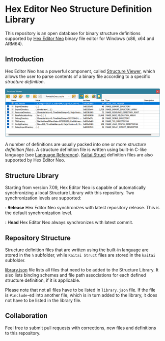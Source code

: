 # Hex Editor Neo Structure Definition Library

This repository is an open database for binary structure definitions supported by [Hex Editor Neo](https://www.hhdsoftware.com/hex-editor) binary file editor for Windows (x86, x64 and ARM64).

## Introduction

Hex Editor Neo has a powerful component, called [Structure Viewer](https://hhdsoftwaredocs.online/hex/definitive-guide/structure-viewer/overview.html), which allows the user to parse contents of a binary file according to a specific *structure definition*.

![Structure Viewer](img/Structure-Viewer-collapsed%401.75.png)

A number of definitions are usually packed into one or more *structure definition files*. A structure definition file is written using built-in C-like language (see [Language Reference](https://hhdsoftwaredocs.online/hex/definitive-guide/structure-viewer/language-reference/overview.html)). [Kaitai Struct](https://doc.kaitai.io/) definition files are also supported by Hex Editor Neo.

## Structure Library

Starting from version 7.09, Hex Editor Neo is capable of automatically synchronizing a local Structure Library with this repository. Two synchronization levels are supported:

:   **Release**
    Hex Editor Neo synchronizes with latest repository release. This is the default synchronization level.

:   **Head**
    Hex Editor Neo always synchronizes with latest commit.

## Repository Structure

Structure definition files that are written using the built-in language are stored in the `h` subfolder, while `Kaitai Struct` files are stored in the `kaitai` subfolder.

[library.json](library.json) file lists all files that need to be added to the Structure Library. It also lists binding schemes and file path associations for each defined structure definition, if it is applicable.

Please note that not all files have to be listed in `library.json` file. If the file is `#include`-ed into another file, which is in turn added to the library, it does not have to be listed in the library file.

## Collaboration

Feel free to submit pull requests with corrections, new files and definitions to this repository.
